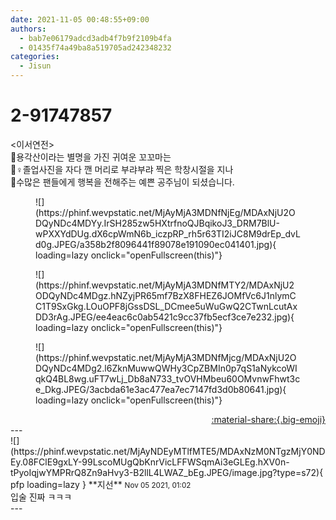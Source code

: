 ```yaml
---
date: 2021-11-05 00:48:55+09:00
authors:
  - bab7e06179adcd3adb4f7b9f2109b4fa
  - 01435f74a49ba8a519705ad242348232
categories:
  - Jisun
---
```


# 2-91747857

<div class="post-container" markdown="1">
<div class="content-container md-sidebar__scrollwrap" markdown="1">

&lt;이서연전&gt;<br>👼용각산이라는 별명을 가진 귀여운 꼬꼬마는<br>👱♀️졸업사진을 자다 깬 머리로 부랴부랴 찍은 학창시절을 지나<br>👸수많은 팬들에게 행복을 전해주는 예쁜 공주님이 되셨습니다.
<figure markdown="1">
![](https://phinf.wevpstatic.net/MjAyMjA3MDNfNjEg/MDAxNjU2ODQyNDc4MDYy.IrSH285zw5HXtrfnoQJBqikoJ3_DRM7BlU-wPXXYdDUg.dX6cpWmN6b_iczpRP_rh5r63TI2iJC8M9drEp_dvLd0g.JPEG/a358b2f8096441f89078e191090ec041401.jpg){ loading=lazy onclick="openFullscreen(this)"}
</figure>

<figure markdown="1">
![](https://phinf.wevpstatic.net/MjAyMjA3MDNfMTY2/MDAxNjU2ODQyNDc4MDgz.hNZyjPR65mf7BzX8FHEZ6JOMfVc6J1nlymCC1T9SxGkg.LOuOPF8jGssDSL_DCmee5uWuGwQ2CTwnLcutAxDD3rAg.JPEG/ee4eac6c0ab5421c9cc37fb5ecf3ce7e232.jpg){ loading=lazy onclick="openFullscreen(this)"}
</figure>

<figure markdown="1">
![](https://phinf.wevpstatic.net/MjAyMjA3MDNfMjcg/MDAxNjU2ODQyNDc4MDg2.l6ZknMuwwQWHy3CpZBMIn0p7qS1aNykcoWIqkQ4BL8wg.uFT7wLj_Db8aN733_tvOVHMbeu60OMvnwFhwt3ce_Dkg.JPEG/3acbda61e3ac477ea7ec7147fd3d0b80641.jpg){ loading=lazy onclick="openFullscreen(this)"}
</figure>


</div>
</div>

<div style="text-align: right;" markdown="1">
<a href="https://weverse.io/fromis9/fanpost/2-91747857" style="text-align: right;">:material-share:{.big-emoji}</a>
</div>
---

<div class="comments-container md-sidebar__scrollwrap" markdown="1">
<div class="comment" markdown="1">
<div class='id-container' markdown="1">
![](https://phinf.wevpstatic.net/MjAyNDEyMTlfMTE5/MDAxNzM0NTgzMjY0NDEy.08FClE9gxLY-99LscoMUgQbKnrVicLFFWSqmAi3eGLEg.hXV0n-tPyoIqjwYMPRrQ8Zn9aHvy3-B2llL4LWAZ_bEg.JPEG/image.jpg?type=s72){ pfp loading=lazy }
**<span class="artist">지선</span>** <small>Nov 05 2021, 01:02</small><br>
</div>
<div class='comment-body' markdown="1">
입술 진짜 ㅋㅋㅋ
</div>
</div>
</div>
---
